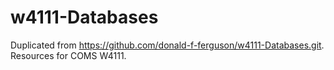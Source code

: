 # w4111-Databases
Duplicated from https://github.com/donald-f-ferguson/w4111-Databases.git.
Resources for COMS W4111.
